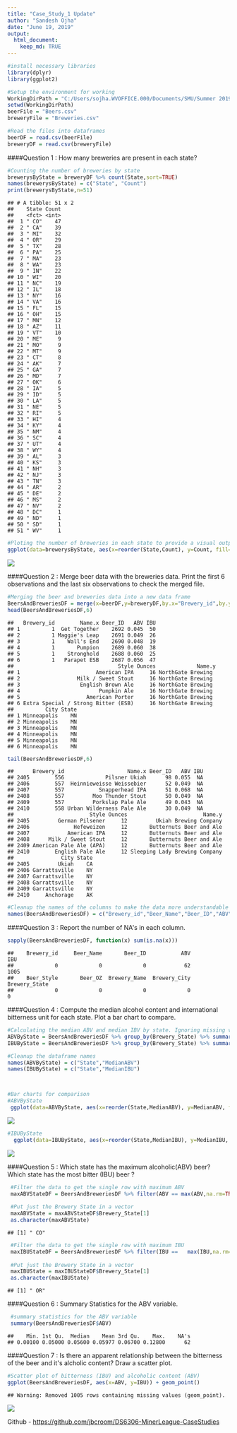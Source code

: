```yaml
---
title: "Case_Study_1 Update"
author: "Sandesh Ojha"
date: "June 19, 2019"
output: 
  html_document:
    keep_md: TRUE
---
```




```r
#install necessary libraries
library(dplyr)
library(ggplot2)

#Setup the environment for working
WorkingDirPath = "C:/Users/sojha.WVOFFICE.000/Documents/SMU/Summer 2019/Doing Data Science/CaseStudy1_2_2_2"
setwd(WorkingDirPath)
beerFile = "Beers.csv"
breweryFile = "Breweries.csv"

#Read the files into dataframes
beerDF = read.csv(beerFile)
breweryDF = read.csv(breweryFile)
```

####Question 1 : How many breweries are present in each state?

```r
#Counting the number of breweries by state
brewerysByState = breweryDF %>% count(State,sort=TRUE)
names(brewerysByState) = c("State", "Count")
print(brewerysByState,n=51)
```

```
## # A tibble: 51 x 2
##    State Count
##    <fct> <int>
##  1 " CO"    47
##  2 " CA"    39
##  3 " MI"    32
##  4 " OR"    29
##  5 " TX"    28
##  6 " PA"    25
##  7 " MA"    23
##  8 " WA"    23
##  9 " IN"    22
## 10 " WI"    20
## 11 " NC"    19
## 12 " IL"    18
## 13 " NY"    16
## 14 " VA"    16
## 15 " FL"    15
## 16 " OH"    15
## 17 " MN"    12
## 18 " AZ"    11
## 19 " VT"    10
## 20 " ME"     9
## 21 " MO"     9
## 22 " MT"     9
## 23 " CT"     8
## 24 " AK"     7
## 25 " GA"     7
## 26 " MD"     7
## 27 " OK"     6
## 28 " IA"     5
## 29 " ID"     5
## 30 " LA"     5
## 31 " NE"     5
## 32 " RI"     5
## 33 " HI"     4
## 34 " KY"     4
## 35 " NM"     4
## 36 " SC"     4
## 37 " UT"     4
## 38 " WY"     4
## 39 " AL"     3
## 40 " KS"     3
## 41 " NH"     3
## 42 " NJ"     3
## 43 " TN"     3
## 44 " AR"     2
## 45 " DE"     2
## 46 " MS"     2
## 47 " NV"     2
## 48 " DC"     1
## 49 " ND"     1
## 50 " SD"     1
## 51 " WV"     1
```

```r
#Ploting the number of breweries in each state to provide a visual output
ggplot(data=brewerysByState, aes(x=reorder(State,Count), y=Count, fill=State)) + geom_bar(stat="identity", show.legend = FALSE) + labs(x ="State",y="Brewery Count",title="Number of Breweries by State") + theme(plot.title = element_text(size = 16,face= "bold",hjust = 0.5)) + theme(axis.text = element_text(size=8),axis.title=element_text(size=10))
```

![](casestudy_Sandesh_Update_files/figure-html/unnamed-chunk-2-1.png)<!-- -->

####Question 2 : Merge beer data with the breweries data.  Print the first 6 observations and the last six observations to check the merged file.

```r
#Merging the beer and breweries data into a new data frame
BeersAndBreweriesDF = merge(x=beerDF,y=breweryDF,by.x="Brewery_id",by.y="Brew_ID")
head(BeersAndBreweriesDF,6)
```

```
##   Brewery_id        Name.x Beer_ID   ABV IBU
## 1          1  Get Together    2692 0.045  50
## 2          1 Maggie's Leap    2691 0.049  26
## 3          1    Wall's End    2690 0.048  19
## 4          1       Pumpion    2689 0.060  38
## 5          1    Stronghold    2688 0.060  25
## 6          1   Parapet ESB    2687 0.056  47
##                                 Style Ounces             Name.y
## 1                        American IPA     16 NorthGate Brewing 
## 2                  Milk / Sweet Stout     16 NorthGate Brewing 
## 3                   English Brown Ale     16 NorthGate Brewing 
## 4                         Pumpkin Ale     16 NorthGate Brewing 
## 5                     American Porter     16 NorthGate Brewing 
## 6 Extra Special / Strong Bitter (ESB)     16 NorthGate Brewing 
##          City State
## 1 Minneapolis    MN
## 2 Minneapolis    MN
## 3 Minneapolis    MN
## 4 Minneapolis    MN
## 5 Minneapolis    MN
## 6 Minneapolis    MN
```

```r
tail(BeersAndBreweriesDF,6)
```

```
##      Brewery_id                    Name.x Beer_ID   ABV IBU
## 2405        556             Pilsner Ukiah      98 0.055  NA
## 2406        557  Heinnieweisse Weissebier      52 0.049  NA
## 2407        557           Snapperhead IPA      51 0.068  NA
## 2408        557         Moo Thunder Stout      50 0.049  NA
## 2409        557         Porkslap Pale Ale      49 0.043  NA
## 2410        558 Urban Wilderness Pale Ale      30 0.049  NA
##                        Style Ounces                        Name.y
## 2405         German Pilsener     12         Ukiah Brewing Company
## 2406              Hefeweizen     12       Butternuts Beer and Ale
## 2407            American IPA     12       Butternuts Beer and Ale
## 2408      Milk / Sweet Stout     12       Butternuts Beer and Ale
## 2409 American Pale Ale (APA)     12       Butternuts Beer and Ale
## 2410        English Pale Ale     12 Sleeping Lady Brewing Company
##               City State
## 2405         Ukiah    CA
## 2406 Garrattsville    NY
## 2407 Garrattsville    NY
## 2408 Garrattsville    NY
## 2409 Garrattsville    NY
## 2410     Anchorage    AK
```

```r
#Cleanup the names of the columns to make the data more understandable
names(BeersAndBreweriesDF) = c("Brewery_id","Beer_Name","Beer_ID","ABV","IBU","Beer_Style","Beer_OZ","Brewery_Name","Brewery_City","Brewery_State")
```

####Question 3 : Report the number of NA's in each column.

```r
sapply(BeersAndBreweriesDF, function(x) sum(is.na(x)))
```

```
##    Brewery_id     Beer_Name       Beer_ID           ABV           IBU 
##             0             0             0            62          1005 
##    Beer_Style       Beer_OZ  Brewery_Name  Brewery_City Brewery_State 
##             0             0             0             0             0
```

####Question 4 : Compute the median alcohol content and international bitterness unit for each state.  Plot a bar chart to compare.

```r
#Calculating the median ABV and median IBV by state. Ignoring missing values
ABVByState = BeersAndBreweriesDF %>% group_by(Brewery_State) %>% summarise(median=median(ABV,na.rm=TRUE))
IBUByState = BeersAndBreweriesDF %>% group_by(Brewery_State) %>% summarise(median=median(IBU,na.rm=TRUE))

#Cleanup the dataframe names
names(ABVByState) = c("State","MedianABV")
names(IBUByState) = c("State","MedianIBU")



#Bar charts for comparison
#ABVByState
 ggplot(data=ABVByState, aes(x=reorder(State,MedianABV), y=MedianABV, fill=State)) + geom_bar(stat="identity", show.legend = FALSE) + labs(x ="State",y="ABV",title="ABV by State") + theme(plot.title = element_text(size = 16,face= "bold",hjust = 0.5)) + theme(axis.text = element_text(size=8),axis.title=element_text(size=10))
```

![](casestudy_Sandesh_Update_files/figure-html/unnamed-chunk-5-1.png)<!-- -->

```r
#IBUByState
  ggplot(data=IBUByState, aes(x=reorder(State,MedianIBU), y=MedianIBU, fill=State)) + geom_bar(stat="identity", show.legend = FALSE) + labs(x ="State",y="IBU",title="IBU by State") + theme(plot.title = element_text(size = 16,face= "bold",hjust = 0.5)) + theme(axis.text = element_text(size=8),axis.title=element_text(size=10))
```

![](casestudy_Sandesh_Update_files/figure-html/unnamed-chunk-5-2.png)<!-- -->


####Question 5 : Which state has the maximum alcoholic(ABV) beer? Which state has the most bitter (IBU) beer ?


```r
 #Filter the data to get the single row with maximum ABV
 maxABVStateDF = BeersAndBreweriesDF %>% filter(ABV == max(ABV,na.rm=TRUE))
 
 #Put just the Brewery State in a vector
 maxABVState = maxABVStateDF$Brewery_State[1]
 as.character(maxABVState)
```

```
## [1] " CO"
```

```r
 #Filter the data to get the single row with maximum IBU
 maxIBUStateDF = BeersAndBreweriesDF %>% filter(IBU ==   max(IBU,na.rm=TRUE))
 
 #Put just the Brewery State in a vector
 maxIBUState = maxIBUStateDF$Brewery_State[1]
 as.character(maxIBUState)
```

```
## [1] " OR"
```

####Question 6 : Summary Statistics for the ABV variable.

```r
 #summary statistics for the ABV variable
 summary(BeersAndBreweriesDF$ABV)
```

```
##    Min. 1st Qu.  Median    Mean 3rd Qu.    Max.    NA's 
## 0.00100 0.05000 0.05600 0.05977 0.06700 0.12800      62
```

####Question 7 : Is there an apparent relationship between the bitterness of the beer and it's alcholic content? Draw a scatter plot.


```r
#Scatter plot of bitterness (IBU) and alcoholic content (ABV)
ggplot(BeersAndBreweriesDF, aes(x=ABV, y=IBU)) + geom_point()
```

```
## Warning: Removed 1005 rows containing missing values (geom_point).
```

![](casestudy_Sandesh_Update_files/figure-html/unnamed-chunk-8-1.png)<!-- -->
 
Github - https://github.com/jbcroom/DS6306-MinerLeague-CaseStudies
 
